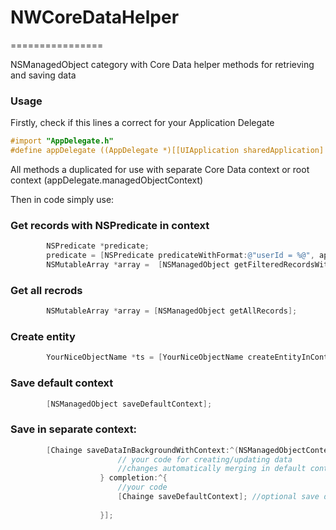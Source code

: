 # NWCoreDataHelper
================

NSManagedObject category with Core Data helper methods for retrieving and saving data

### Usage

Firstly, check if this lines a correct for your Application Delegate

``` objective-c
#import "AppDelegate.h"
#define appDelegate ((AppDelegate *)[[UIApplication sharedApplication] delegate])
```

All methods a duplicated for use with separate Core Data context or root context (appDelegate.managedObjectContext)


Then in code simply use:

### Get records with NSPredicate in context

``` objective-c
        NSPredicate *predicate;
        predicate = [NSPredicate predicateWithFormat:@"userId = %@", appDelegate.manager.userId];
        NSMutableArray *array =  [NSManagedObject getFilteredRecordsWithPredicate:predicate localContext:localContext];
```
### Get all recrods 

``` objective-c
        NSMutableArray *array = [NSManagedObject getAllRecords];
```

### Create entity

``` objective-c
        YourNiceObjectName *ts = [YourNiceObjectName createEntityInContext:localContext];
```

### Save default context

``` objective-c
        [NSManagedObject saveDefaultContext];
```

### Save in separate context:

``` objective-c
        [Chainge saveDataInBackgroundWithContext:^(NSManagedObjectContext *context) {
                        // your code for creating/updating data
                        //changes automatically merging in default context
                    } completion:^{
                        //your code
                        [Chainge saveDefaultContext]; //optional save default context
                       
                    }];
```
